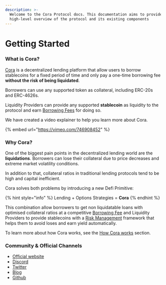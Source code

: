 ```yaml
---
description: >-
  Welcome to the Cora Protocol docs. This documentation aims to provide a
  high-level overview of the protocol and its existing components
---
```


# Getting Started

### **What is Cora?**

[Cora](https://www.cora.money) is a decentralized lending platform that allow users to borrow stablecoins for a fixed period of time and only pay a one-time borrowing fee **without the risk of being liquidated**.

Borrowers can use any supported token as collateral, including ERC-20s and ERC-4626s.

Liquidity Providers can provide any supported **stablecoin** as liquidity to the protocol and earn [Borrowing Fees](protocol-concepts/borrowing-fees.md) for doing so.

We have created a video explainer to help you learn more about Cora.

{% embed url="https://vimeo.com/746908452" %}

### **Why Cora?**

One of the biggest pain points in the decentralized lending world are the **liquidations**. Borrowers can lose their collateral due to price decreases and extreme market volatility conditions.&#x20;

In addition to that, collateral ratios in traditional lending protocols tend to be high and capital inefficient.

Cora solves both problems by introducing a new Defi Primitive:

{% hint style="info" %}
Lending + Options Strategies = **Cora**
{% endhint %}

This combination allow borrowers to get non liquidatable loans with optimised collateral ratios at a competitive [Borrowing Fee](protocol-concepts/borrowing-fees.md) and Liquidity Providers to provide stablecoins with a [Risk Management](protocol-concepts/risk-management.md) framework that helps them to avoid loses and earn yield automatically.

To learn more about how Cora works, see the [How Cora works](protocol-concepts/how-cora-works.md) section.

### Community & Official Channels <a href="#community-and-official-channels" id="community-and-official-channels"></a>

* [Official website](https://cora.money)
* [Discord](https://discord.gg/f2CBcXe3cv)
* [Twitter](https://twitter.com/CoraProtocol)
* [Blog](https://mirror.xyz/coraprotocol.eth)
* [Github](https://github.com/cora-protocol)

​
